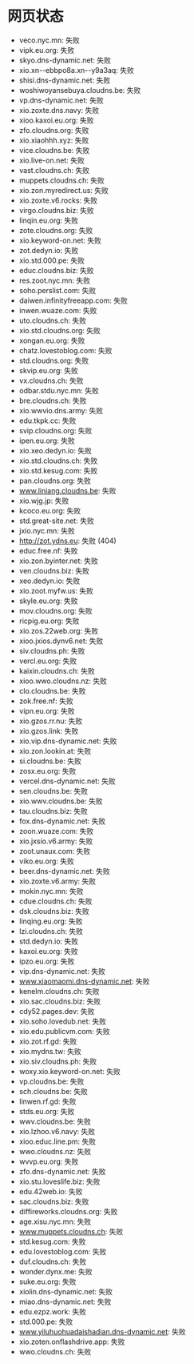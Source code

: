 # 网页状态
- veco.nyc.mn: 失败
- vipk.eu.org: 失败
- skyo.dns-dynamic.net: 失败
- xio.xn--ebbpo8a.xn--y9a3aq: 失败
- shisi.dns-dynamic.net: 失败
- woshiwoyansebuya.cloudns.be: 失败
- vp.dns-dynamic.net: 失败
- xio.zoxte.dns.navy: 失败
- xioo.kaxoi.eu.org: 失败
- zfo.cloudns.org: 失败
- xio.xiaohhh.xyz: 失败
- vice.cloudns.be: 失败
- xio.live-on.net: 失败
- vast.cloudns.ch: 失败
- muppets.cloudns.ch: 失败
- xio.zon.myredirect.us: 失败
- xio.zoxte.v6.rocks: 失败
- virgo.cloudns.biz: 失败
- linqin.eu.org: 失败
- zote.cloudns.org: 失败
- xio.keyword-on.net: 失败
- zot.dedyn.io: 失败
- xio.std.000.pe: 失败
- educ.cloudns.biz: 失败
- res.zoot.nyc.mn: 失败
- soho.perslist.com: 失败
- daiwen.infinityfreeapp.com: 失败
- inwen.wuaze.com: 失败
- uto.cloudns.ch: 失败
- xio.std.cloudns.org: 失败
- xongan.eu.org: 失败
- chatz.lovestoblog.com: 失败
- std.cloudns.org: 失败
- skvip.eu.org: 失败
- vx.cloudns.ch: 失败
- odbar.stdu.nyc.mn: 失败
- bre.cloudns.ch: 失败
- xio.wwvio.dns.army: 失败
- edu.tkpk.cc: 失败
- svip.cloudns.org: 失败
- ipen.eu.org: 失败
- xio.xeo.dedyn.io: 失败
- xio.std.cloudns.ch: 失败
- xio.std.kesug.com: 失败
- pan.cloudns.org: 失败
- www.liniang.cloudns.be: 失败
- xio.wjg.jp: 失败
- kcoco.eu.org: 失败
- std.great-site.net: 失败
- jxio.nyc.mn: 失败
- http://zot.ydns.eu: 失败 (404)
- educ.free.nf: 失败
- xio.zon.byinter.net: 失败
- ven.cloudns.biz: 失败
- xeo.dedyn.io: 失败
- xio.zoot.myfw.us: 失败
- skyle.eu.org: 失败
- mov.cloudns.org: 失败
- ricpig.eu.org: 失败
- xio.zos.22web.org: 失败
- xioo.jxios.dynv6.net: 失败
- siv.cloudns.ph: 失败
- vercl.eu.org: 失败
- kaixin.cloudns.ch: 失败
- xioo.wwo.cloudns.nz: 失败
- clo.cloudns.be: 失败
- zok.free.nf: 失败
- vipn.eu.org: 失败
- xio.gzos.rr.nu: 失败
- xio.gzos.link: 失败
- xio.vip.dns-dynamic.net: 失败
- xio.zon.lookin.at: 失败
- si.cloudns.be: 失败
- zosx.eu.org: 失败
- vercel.dns-dynamic.net: 失败
- sen.cloudns.be: 失败
- xio.wwv.cloudns.be: 失败
- tau.cloudns.biz: 失败
- fox.dns-dynamic.net: 失败
- zoon.wuaze.com: 失败
- xio.jxsio.v6.army: 失败
- zoot.unaux.com: 失败
- viko.eu.org: 失败
- beer.dns-dynamic.net: 失败
- xio.zoxte.v6.army: 失败
- mokin.nyc.mn: 失败
- cdue.cloudns.ch: 失败
- dsk.cloudns.biz: 失败
- linqing.eu.org: 失败
- lzi.cloudns.ch: 失败
- std.dedyn.io: 失败
- kaxoi.eu.org: 失败
- ipzo.eu.org: 失败
- vip.dns-dynamic.net: 失败
- www.xiaomaomi.dns-dynamic.net: 失败
- kenelm.cloudns.ch: 失败
- xio.sac.cloudns.biz: 失败
- cdy52.pages.dev: 失败
- xio.soho.lovedub.net: 失败
- xio.edu.publicvm.com: 失败
- xio.zot.rf.gd: 失败
- xio.mydns.tw: 失败
- xio.siv.cloudns.ph: 失败
- woxy.xio.keyword-on.net: 失败
- vp.cloudns.be: 失败
- sch.cloudns.be: 失败
- linwen.rf.gd: 失败
- stds.eu.org: 失败
- wwv.cloudns.be: 失败
- xio.lzhoo.v6.navy: 失败
- xioo.educ.line.pm: 失败
- wwo.cloudns.nz: 失败
- wvvp.eu.org: 失败
- zfo.dns-dynamic.net: 失败
- xio.stu.loveslife.biz: 失败
- edu.42web.io: 失败
- sac.cloudns.biz: 失败
- diffireworks.cloudns.org: 失败
- age.xisu.nyc.mn: 失败
- www.muppets.cloudns.ch: 失败
- std.kesug.com: 失败
- edu.lovestoblog.com: 失败
- duf.cloudns.ch: 失败
- wonder.dynx.me: 失败
- suke.eu.org: 失败
- xiolin.dns-dynamic.net: 失败
- miao.dns-dynamic.net: 失败
- edu.ezpz.work: 失败
- std.000.pe: 失败
- www.yiluhuohuadaishadian.dns-dynamic.net: 失败
- xio.zoten.onflashdrive.app: 失败
- wwo.cloudns.ch: 失败
